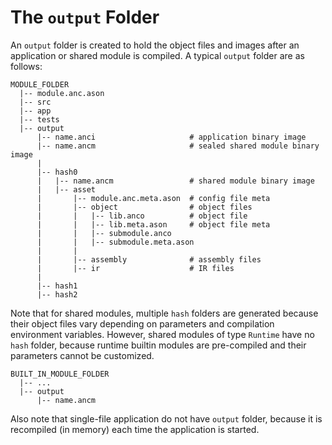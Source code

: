 # The `output` Folder

<!-- @import "[TOC]" {cmd="toc" depthFrom=2 depthTo=4 orderedList=false} -->

<!-- code_chunk_output -->

<!-- /code_chunk_output -->

An `output` folder is created to hold the object files and images after an application or shared module is compiled. A typical `output` folder are as follows:

```text
MODULE_FOLDER
  |-- module.anc.ason
  |-- src
  |-- app
  |-- tests
  |-- output
      |-- name.anci                     # application binary image
      |-- name.ancm                     # sealed shared module binary image
      |
      |-- hash0
      |   |-- name.ancm                 # shared module binary image
      |   |-- asset
      |       |-- module.anc.meta.ason  # config file meta
      |       |-- object                # object files
      |       |   |-- lib.anco          # object file
      |       |   |-- lib.meta.ason     # object file meta
      |       |   |-- submodule.anco
      |       |   |-- submodule.meta.ason
      |       |
      |       |-- assembly              # assembly files
      |       |-- ir                    # IR files
      |
      |-- hash1
      |-- hash2
```

Note that for shared modules, multiple `hash` folders are generated because their object files vary depending on parameters and compilation environment variables. However, shared modules of type `Runtime` have no `hash` folder, because runtime builtin modules are pre-compiled and their parameters cannot be customized.

```text
BUILT_IN_MODULE_FOLDER
  |-- ...
  |-- output
      |-- name.ancm
```

Also note that single-file application do not have `output` folder, because it is recompiled (in memory) each time the application is started.
